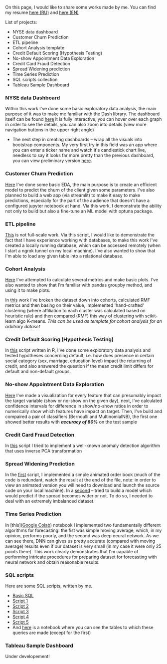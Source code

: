 On this page, I would like to share some works made by me. You can find my resume [here (RU)](https://spb.hh.ru/resume/03d9e35dff096d7a650039ed1f4e4e39726f7a?hhtmFrom=account_login) and [here (EN)](CV.html)

List of projects:

- NYSE data dashboard
- Customer Churn Prediction
- ETL pipeline
- Cohort Analysis template
- Credit Default Scoring (Hypothesis Testing)
- No-show Appointment Data Exploration
- Credit Card Fraud Detection
- Spread Widening prediction
- Time Series Prediction
- SQL scripts collection
- Tableau Sample Dashboard

### NYSE data Dashboard

Within this work I've done some basic exploratory data analysis, the main purpose of it was to make me familiar with the Dash library. The dashboard itself can be found [here](https://nyse-data.herokuapp.com/) it is fully interactive, you can hover over each graph in order to see the details, you can also zoom into details (view more navigation buttons in the upper right angle)

- The next step in creating dashboards – wrap all the visuals into bootstrap components. My very first try in this field was an app where you can enter a ticker name and watch it's candlestick chart live, needless to say it looks far more pretty than the previous dashboard, you can view preliminary version [here](https://yukontaf-stock-plot.herokuapp.com/).

### Customer Churn Prediction

[Here](churnAnalysis.html) I've done some basic EDA, the main purpose is to create an efficient model to predict the churn of the client given some parameters. I've also planned to build a web app (via streamlit) to make it easy to make predictions, especially for the part of the audience that doesn't have a configured jupyter notebook at hand. Via this work, I demonstrate the ability not only to build but also a fine-tune an ML model with optuna package.

### ETL pipeline

[This](etl.html) is not full-scale work. Via this script, I would like to demonstrate the fact that I have experience working with databases, to make this work I've created a locally running database, which can be accessed remotely (when I start a ngrok tunnel on my local machine). I've also wanted to show that I'm able to load any given table into a relational database.

### Cohort Analysis

[Here](Case6.html) I've attempted to calculate several metrics and make basic plots. I've also wanted to show that I'm familiar with pandas groupby method, and using it to make plots.

In [this](cohortAnalysis.html) work I've broken the dataset down into cohorts, calculated RMF metrics and then basing on their value, implemented  'hand-crafted' clustering (where affiliation to each cluster was calculated based on heuristic rule) and then compared (RMF) this way of clustering with scikit-learn algo K-means. *This can be used as template for cohort analysis for an arbitrary dataset*  

### Credit Default Scoring (Hypothesis Testing)

In [this](creditScore.html) script written in R, I've done some exploratory data analysis and tested hypotheses concerning default, i.e. how does presence in certain social category (sex, marriage, education level) impact the returning of credit, and also answered the question if the mean credit limit differs for default and non-default groups.

### No-show Appointment Data Exploration

[Here](noShowAppointment.html) I've made a visualization for every feature that can presumably impact the target variable (show or no-show on the given day), next, I've calculated confidence intervals for difference in show/no-show ratios in order to numerically show which features have impact on target. Then, I've build and compaired a pair of classifiers (Bernoulli and MultinomialNB), the first one showed better results with ***accuracy of 80%*** on the test sample

### Credit Card Fraud Detection

In [this](ccFraudDetection.html) script I tried to implement a well-known anomaly detection algorithm that uses inverse PCA transformation 

### Spread Widening Prediction

In the [first](orderBook.html) script, I implemented a simple animated order book (much of the code is redundant, watch the result at the end of the file, note: in order to view an animated version you will need to download and launch the source code on your local machine). In a [second](spreadWideningPred.html) – tried to build a model which would predict if the spread becomes wider or not. To do so, I needed to deal with an extremely imbalanced dataset.

### Time Series Prediction

In [this]([Google Colab](https://colab.research.google.com/drive/1WrEgv0BM4qvAEHW4d3X_41Hy2FvQshC3#scrollTo=sCRtsvD3y2jH)) notebook I implemented two fundamentally different algorithms for forecasting: the fist was simple moving average, which, in my opinion, performs poorly, and the second was deep neural network. As we can see there, DNN can gives us pretty accurate (compared with moving average) results even if our dataset is very small (in my case it were only 25 points there). This work clearly demonstrates that I'm capable of performing intricate procedures for preparing dataset for forecasting with neural network and obtain reasonable results.

### SQL scripts

Here are some SQL scripts, written by me.

- [Basic SQL](basicSQL.html)
- [Script 1](https://github.com/yukontaf/projects/blob/master/script1.sql)
- [Script 2](https://github.com/yukontaf/projects/blob/master/script2.sql)
- [Script 3](https://github.com/yukontaf/projects/blob/master/script3.sql)
- [Script 4](https://github.com/yukontaf/projects/blob/master/script4.sql)
- [Script 5](https://github.com/yukontaf/projects/blob/master/script5.sql)
- And [here](tables.html) is a notebook where you can see the tables to which these queries are made (except for the first)

### Tableau Sample Dashboard

Under developement!
